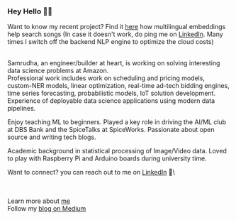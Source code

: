 ### Hey Hello 👋👋


Want to know my recent project? Find it [here](https://marathi-poem-search.de.r.appspot.com/) how multilingual embeddings help search songs
(In case it doesn't work, do ping me on [LinkedIn](https://www.linkedin.com/in/samrudha-kelkar-data-science/). Many times I switch off the backend NLP engine to optimize the cloud costs) 

\
Samrudha, an engineer/builder at heart, is working on solving interesting data science problems at Amazon.  
Professional work includes work on scheduling and pricing models, custom-NER models, linear optimization, real-time ad-tech bidding engines, time series forecasting, probabilistic models, IoT solution development.  Experience of deployable data science applications using modern data pipelines.

Enjoy teaching ML to beginners. Played a key role in driving the AI/ML club at DBS Bank and the SpiceTalks at SpiceWorks. Passionate about open source and writing tech blogs. 

Academic background in statistical processing of Image/Video data. Loved to play with Raspberry Pi and Arduino boards during university time. 

Want to connect? you can reach out to me on [LinkedIn](https://www.linkedin.com/in/samrudha-kelkar-data-science/) 👯\

\
\
Learn more about [me](https://linktr.ee/samrudha)
\
Follow my [blog on Medium](https://medium.com/tech-that-works)



